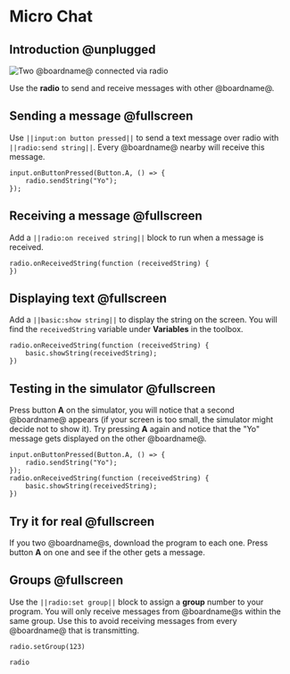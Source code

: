 # Micro Chat

## Introduction @unplugged

![Two @boardname@ connected via radio](/static/mb/projects/a9-radio.png)

Use the **radio** to send and receive messages with other @boardname@.

## Sending a message @fullscreen

Use ``||input:on button pressed||`` to send a text message over radio with ``||radio:send string||``.
Every @boardname@ nearby will receive this message.

```blocks
input.onButtonPressed(Button.A, () => {
    radio.sendString("Yo");
});
```

## Receiving a message @fullscreen

Add a ``||radio:on received string||`` block to run when a message is received. 

```blocks
radio.onReceivedString(function (receivedString) {
})
```

## Displaying text @fullscreen

Add a ``||basic:show string||`` to display the string on the screen. You will find the ``receivedString`` variable
under **Variables** in the toolbox.

```blocks
radio.onReceivedString(function (receivedString) {
    basic.showString(receivedString);
})
```

## Testing in the simulator @fullscreen

Press button **A** on the simulator, you will notice that a second @boardname@ appears (if your screen is too small, the simulator might decide not to show it). Try pressing **A** again and notice that the "Yo" message gets displayed on the other @boardname@.

```blocks
input.onButtonPressed(Button.A, () => {
    radio.sendString("Yo");
});
radio.onReceivedString(function (receivedString) {
    basic.showString(receivedString);
})
```

## Try it for real @fullscreen

If you two @boardname@s, download the program to each one. Press button **A** on one and see if the other gets a message.

## Groups @fullscreen

Use the ``||radio:set group||`` block to assign a **group** number to your program. You will only receive messages from @boardname@s within the same group. Use this to avoid receiving messages from every @boardname@ that is transmitting.

```blocks
radio.setGroup(123)
```


```package
radio
```
